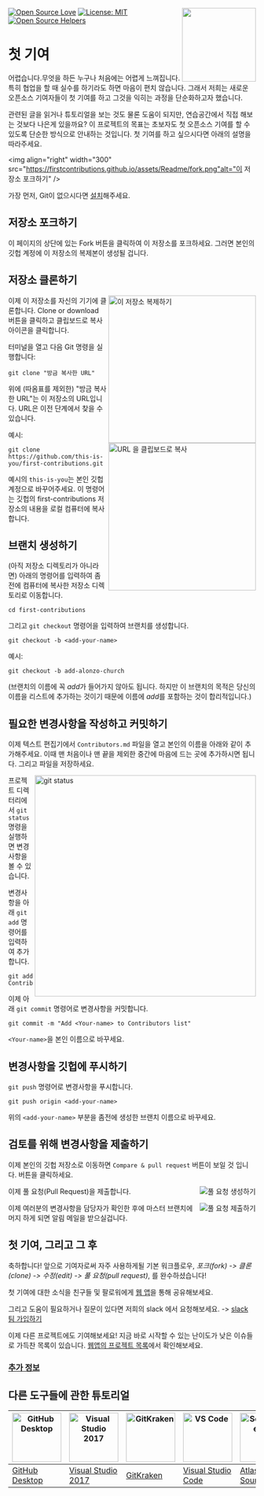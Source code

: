 [![Open Source Love](https://badges.frapsoft.com/os/v1/open-source.svg?v=103)](https://github.com/ellerbrock/open-source-badges/)
[<img align="right" width="150" src="https://firstcontributions.github.io/assets/Readme/join-slack-team.png">](https://join.slack.com/t/firstcontributors/shared_invite/enQtNjkxNzQwNzA2MTMwLTVhMWJjNjg2ODRlNWZhNjIzYjgwNDIyZWYwZjhjYTQ4OTBjMWM0MmFhZDUxNzBiYzczMGNiYzcxNjkzZDZlMDM)
[![License: MIT](https://img.shields.io/badge/License-MIT-green.svg)](https://opensource.org/licenses/MIT)
[![Open Source Helpers](https://www.codetriage.com/roshanjossey/first-contributions/badges/users.svg)](https://www.codetriage.com/roshanjossey/first-contributions)


# 첫 기여


어렵습니다.무엇을 하든 누구나 처음에는 어렵게 느껴집니다. 특히 협업을 할 때 실수를 하기라도 하면 마음이 편치 않습니다. 그래서 저희는 새로운 오픈소스 기여자들이 첫 기여를 하고 그것을 익히는 과정을 단순화하고자 했습니다.

관련된 글을 읽거나 튜토리얼을 보는 것도 물론 도움이 되지만, 연습공간에서 직접 해보는 것보다 나은게 있을까요? 이 프로젝트의 목표는 초보자도 첫 오픈소스 기여를 할 수 있도록 단순한 방식으로 안내하는 것입니다. 첫 기여를 하고 싶으시다면 아래의 설명을 따라주세요.

<img align="right" width="300" src="https://firstcontributions.github.io/assets/Readme/fork.png"alt="이 저장소 포크하기" />

가장 먼저, Git이 없으시다면  [설치](https://help.github.com/articles/set-up-git/)해주세요.

## 저장소 포크하기

이 페이지의 상단에 있는 Fork 버튼을 클릭하여 이 저장소를 포크하세요. 그러면 본인의 깃헙 계정에 이 저장소의 복제본이 생성될 겁니다.

## 저장소 클론하기

<img align="right" width="300" src="https://firstcontributions.github.io/assets/Readme/clone.png" alt="이 저장소 복제하기" />

이제 이 저장소를 자신의 기기에 클론합니다. Clone or download 버튼을 클릭하고 클립보드로 복사 아이콘을 클릭합니다.

터미널을 열고 다음 Git 명령을 실행합니다:

```
git clone "방금 복사한 URL"
```

위에 (따옴표를 제외한) "방금 복사한 URL"는 이 저장소의 URL입니다. URL은 이전 단계에서 찾을 수 있습니다.

<img align="right" width="300" src="https://firstcontributions.github.io/assets/Readme/copy-to-clipboard.png" alt="URL 을 클립보드로 복사" />

예시:

```
git clone https://github.com/this-is-you/first-contributions.git
```

예시의 `this-is-you`는 본인 깃헙 계정으로 바꾸어주세요. 이 명령어는
깃헙의 first-contributions 저장소의 내용을 로컬 컴퓨터에 복사합니다.

## 브랜치 생성하기

(아직 저장소 디렉토리가 아니라면) 아래의 명령어를 입력하여 좀전에 컴퓨터에 복사한 저장소 디렉토리로 이동합니다.

```
cd first-contributions
```

그리고 `git checkout` 명령어을 입력하여 브랜치를 생성합니다.

```
git checkout -b <add-your-name>
```

예시:

```
git checkout -b add-alonzo-church
```

(브랜치의 이름에 꼭 *add*가 들어가지 않아도 됩니다. 하지만 이 브랜치의 목적은 당신의 이름을 리스트에 추가하는 것이기 때문에 이름에 *add*를 포함하는 것이 합리적입니다.)

## 필요한 변경사항을 작성하고 커밋하기

이제 텍스트 편집기에서 `Contributors.md` 파일을 열고 본인의 이름을 아래와 같이 추가해주세요. 이때 맨 처음이나 맨 끝을 제외한 중간에 마음에 드는 곳에 추가하시면 됩니다. 그리고 파일을 저장하세요.

<img align="right" width="450" src="https://firstcontributions.github.io/assets/Readme/git-status.png" alt="git status" />  

프로젝트 디렉터리에서 `git status` 명령을 실행하면 변경사항을 볼 수 있습니다. 

변경사항을 아래 `git add` 명령어를 입력하여 추가합니다.

```
git add Contributors.md
```

이제 아래 `git commit` 명령어로 변경사항을 커밋합니다.

```
git commit -m "Add <Your-name> to Contributors list"
```

`<Your-name>`을 본인 이름으로 바꾸세요.

## 변경사항을 깃헙에 푸시하기

`git push` 명령어로 변경사항을 푸시합니다.

```
git push origin <add-your-name>
```

위의 `<add-your-name>` 부분을 좀전에 생성한 브랜치 이름으로 바꾸세요.

## 검토를 위해 변경사항을 제출하기

이제 본인의 깃헙 저장소로 이동하면 `Compare & pull request` 버튼이 보일 것 입니다. 버튼을 클릭하세요.

<img style="float: right;" src="https://firstcontributions.github.io/assets/Readme/compare-and-pull.png" alt="풀 요청
생성하기" />

이제 풀 요청(Pull Request)을 제출합니다.

<img style="float: right;" src="https://firstcontributions.github.io/assets/Readme/submit-pull-request.png" alt="풀 요청 제출하기"
/>

이제 여러분의 변경사항을 담당자가 확인한 후에 마스터 브랜치에 머지 하게 되면 알림 메일을 받으실겁니다.

## 첫 기여, 그리고 그 후

축하합니다! 앞으로 기여자로써 자주 사용하게될 기본 워크플로우, _포크(fork) -> 클론(clone) -> 수정(edit) -> 풀 요청(pull request)_, 를 완수하셨습니다!

첫 기여에 대한 소식을 친구들 및 팔로워에게 [웹 앱](https://roshanjossey.github.io/first-contributions/#social-share)을 통해 공유해보세요.


그리고 도움이 필요하거나 질문이 있다면 저희의 slack 에서 요청해보세요. -> [slack 팀 가입하기](https://join.slack.com/t/firstcontributors/shared_invite/enQtMzE1MTYwNzI3ODQ0LTZiMDA2OGI2NTYyNjM1MTFiNTc4YTRhZTg4OWZjMzA0ZWZmY2UxYzVkMzI1ZmVmOWI4ODdkZWQwNTM2NDVmNjY)

이제 다른 프로젝트에도 기여해보세요! 지금 바로 시작할 수 있는 난이도가 낮은 이슈들로 가득찬 목록이 있습니다. [웹앱의 프로젝트 목록](https://roshanjossey.github.io/first-contributions/#project-list)에서 확인해보세요.



### [추가 정보](../additional-material/translations/additional-material.ko.md)

## 다른 도구들에 관한 튜토리얼

|<a href="../github-desktop-tutorial.md"><img alt="GitHub Desktop" src="https://desktop.github.com/images/desktop-icon.svg" width="100"></a>|<a href="../github-windows-vs2017-tutorial.md"><img alt="Visual Studio 2017" src="https://upload.wikimedia.org/wikipedia/commons/c/cd/Visual_Studio_2017_Logo.svg" width="100"></a>|<a href="../gitkraken-tutorial.md"><img alt="GitKraken" src="https://firstcontributions.github.io/assets/Readme/gk-icon.png" width="100"></a>| <a href="github-windows-vs-code-tutorial.md"><img alt="VS Code" src="https://upload.wikimedia.org/wikipedia/commons/2/2d/Visual_Studio_Code_1.18_icon.svg" width=100></a> | <a href="sourcetree-macos-tutorial.md"><img alt="Sourcetree App" src="https://wac-cdn.atlassian.com/dam/jcr:81b15cde-be2e-4f4a-8af7-9436f4a1b431/Sourcetree-icon-blue.svg" width=100></a> | <a href="github-windows-intellij-tutorial.md"><img alt="IntelliJ IDEA" src="https://upload.wikimedia.org/wikipedia/commons/d/d5/IntelliJ_IDEA_Logo.svg" width=100></a> |
| ------------------------------------------------------------ | ------------------------------------------------------------ | ------------------------------------------------------------ | ------------------------------------------------------------ | ------------------------------------------------------------ | ------------------------------------------------------------ |
|[GitHub Desktop](../github-desktop-tutorial.md)|[Visual Studio 2017](../github-windows-vs2017-tutorial.md)|[GitKraken](../gitkraken-tutorial.md)|[Visual Studio Code](../github-windows-vs-code-tutorial.md)     | [Atlassian Sourcetree](../sourcetree-macos-tutorial.md)         | [IntelliJ IDEA](../github-windows-intellij-tutorial.md)         |
